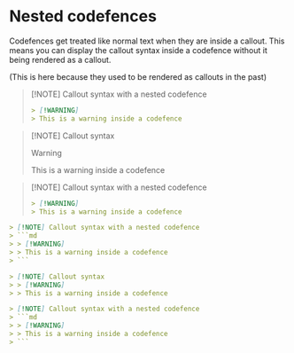 # Nested codefences

Codefences get treated like normal text when they are inside a callout. This means you can display the callout syntax inside a codefence without it being rendered as a callout.

(This is here because they used to be rendered as callouts in the past)

> [!NOTE] Callout syntax with a nested codefence
> ```md
> > [!WARNING]
> > This is a warning inside a codefence
> ```

> [!NOTE] Callout syntax
> > [!WARNING]
> > This is a warning inside a codefence

> [!NOTE] Callout syntax with a nested codefence
> ```md
> > [!WARNING]
> > This is a warning inside a codefence
> ```

```md
> [!NOTE] Callout syntax with a nested codefence
> ```md
> > [!WARNING]
> > This is a warning inside a codefence
> ```

> [!NOTE] Callout syntax
> > [!WARNING]
> > This is a warning inside a codefence

> [!NOTE] Callout syntax with a nested codefence
> ```md
> > [!WARNING]
> > This is a warning inside a codefence
> ```
```